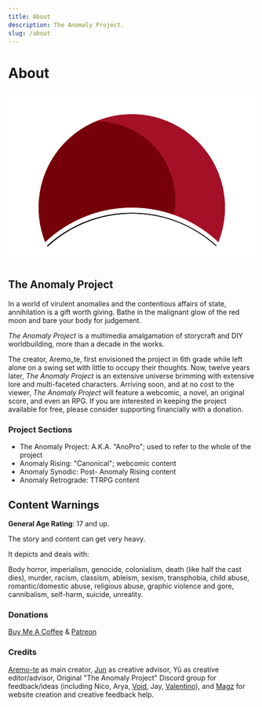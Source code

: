 ```yaml
---
title: About
description: The Anomaly Project.
slug: /about
---
```


# About

![Anomaly Eclipse](/img/eclipse.svg)

## The Anomaly Project

In a world of virulent anomalies and the contentious affairs of state, annihilation is a gift worth giving. Bathe in the malignant glow of the red moon and bare your body for judgement.

*The Anomaly Project* is a multimedia amalgamation of storycraft and DIY worldbuilding, more than a decade in the works. 

The creator, Aremo_te, first envisioned the project in 6th grade while left alone on a swing set with little to occupy their thoughts. Now, twelve years later, *The Anomaly Project* is an extensive universe brimming with extensive lore and multi-faceted characters. Arriving soon, and at no cost to the viewer, *The Anomaly Project* will feature a webcomic, a novel, an original score, and even an RPG. If you are interested in keeping the project available for free, please consider supporting financially with a donation.

### Project Sections

* The Anomaly Project: A.K.A. "AnoPro"; used to refer to the whole of the project
* Anomaly Rising: "Canonical"; webcomic content
* Anomaly Synodic: Post- Anomaly Rising content
* Anomaly Retrograde: TTRPG content

## Content Warnings

**General Age Rating**: 17 and up.

The story and content can get very heavy.

It depicts and deals with:

Body horror, imperialism, genocide, colonialism, death (like half the cast dies), murder, racism, classism, ableism, sexism, transphobia, child abuse, romantic/domestic abuse, religious abuse, graphic violence and gore, cannibalism, self-harm, suicide, unreality.

### Donations
[Buy Me A Coffee](https://www.buymeacoffee.com/aremo.te) & 
[Patreon](https://www.patreon.com/aremo_te)

### Credits
[Aremo-te](https://bio.link/aremo_te) as main creator, [Jun](https://junjie.carrd.co/) as creative advisor, Yū as creative editor/advisor, Original "The Anomaly Project" Discord group for feedback/ideas (including Nico, Arya, [Void](https://twitter.com/voidicium), Jay, [Valentino](https://qhostorb.tumblr.com)), and [Magz](https://cristaldotgema.com) for website creation and creative feedback help.
